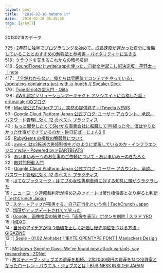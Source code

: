 ```yaml
---
layout: post
title:  "2018-02-18 hatena it"
date:   2018-02-18 05:45:05
tags: [jekyll]
---
```

20180218のデータ

725 : <a href='http://www.vivi-life.com/entry/2018/02/17/205006' target='_blank'>2年前に独学でプログラミングを始めて、成長速度が遅かった自分に後悔していることとおすすめの勉強法と参考書 - バイタリティーに生きる</a>  
518 : <a href='http://herumi.github.io/ango/' target='_blank'>クラウドを支えるこれからの暗号技術</a>  
418 : <a href='https://note.mu/yriica/n/n3050888696ab' target='_blank'>SoundFlowerとwriter.appを使った、自動文字起こし術決定版｜平野太一｜note</a>  
417 : <a href='https://speakerdeck.com/udzura/operating-containers-just-with-a-hunch' target='_blank'>「全然わからない。俺たちは雰囲気でコンテナをやっている」 /operating-containers-just-with-a-hunch // Speaker Deck</a>  
170 : <a href='https://qiita.com/uhyo/items/e2fdef2d3236b9bfe74a' target='_blank'>TypeScriptの型入門 - Qiita</a>  
128 : <a href='http://critical-alert.hatenablog.com/entry/2018/02/17/181534' target='_blank'>AWS 認定ソリューションアーキテクト アソシエイトに合格した話 - critical alertのブログ</a>  
98 : <a href='http://www.itmedia.co.jp/news/articles/1802/17/news021.html' target='_blank'>Mac版公式Twitterアプリ、突然の提供終了 - ITmedia NEWS</a>  
59 : <a href='https://cloudplatform-jp.googleblog.com/2018/02/12-best-practices-for-user-account.html' target='_blank'>Google Cloud Platform Japan 公式ブログ: ユーザー アカウント、承認、パスワード管理に効く 12 のベスト プラクティス</a>  
43 : <a href='http://sunadiary.hatenablog.com/entry/2017/12/04/000019' target='_blank'>もっと開発したくてSIerから事業会社に転職して1年経った今、僕はやりたかった仕事ができているのか - 砂日記ばーじょん2.0</a>  
35 : <a href='https://www.ruby-lang.org/ja/news/2018/02/17/multiple-vulnerabilities-in-rubygems/' target='_blank'>RubyGems の複数の脆弱性について</a>  
30 : <a href='https://heartbeats.jp/hbblog/2018/02/aws-clis3.html' target='_blank'>aws-cliはs3転送の帯域制御をどのように実現しているのか - インフラエンジニアway - Powered by HEARTBEATS</a>  
25 : <a href='http://www.imyme9.com/entry/design_pllan' target='_blank'>あいまいみーへのお仕事のご依頼について - あいまいみーのきたろぐ</a>  
22 : <a href='https://ytsmiling.github.io/blog/2018_02_16/intro_to_adv_per.html' target='_blank'>敵対的摂動入門</a>  
20 : <a href='https://cloudplatform-jp.googleblog.com/2018/02/12-best-practices-for-user-account.html?m=1' target='_blank'>Google Cloud Platform Japan 公式ブログ: ユーザー アカウント、承認、パスワード管理に効く 12 のベスト プラクティス</a>  
19 : <a href='http://b.hatena.ne.jp/entry/s/anond.hatelabo.jp/20180217103357' target='_blank'>はてなブックマーク - はてブの女性専用車両に対する知見に頭がクラクラした</a>  
19 : <a href='http://jp.techcrunch.com/2018/02/17/2018-02-16-embedded-tweets-copyright-infringement/' target='_blank'>ニューヨーク連邦裁判所が埋め込みツイートは著作権侵害となり得ると判断 | TechCrunch Japan</a>  
17 : <a href='http://jp.techcrunch.com/2018/02/16/2018-02-15-the-plague-of-rationalization/' target='_blank'>スタートアップが罹患する、自己正当化という病 | TechCrunch Japan</a>  
17 : <a href='https://anond.hatelabo.jp/20180217113501' target='_blank'>増田がアップデートされてて笑った</a>  
15 : <a href='https://yro.srad.jp/story/18/02/17/0740216/' target='_blank'>Google、画像検索の結果から「画像を表示」ボタンを削除 | スラド YRO</a>  
15 : <a href='http://mdxc.reactarmory.com/' target='_blank'>MDXC</a>  
14 : <a href='https://gigazine.net/news/20180217-worth-of-idea/' target='_blank'>自分のアイデアが持つ価値を正しく評価し優先順位をつける方法 - GIGAZINE</a>  
13 : <a href='http://mksd.jp/seele.html' target='_blank'>| Seele - 01,02 Alphabet | 1BYTE OPENTYPE FONT | Maniackers Design |</a>  
11 : <a href='http://www.zdnet.com/article/meltdown-spectre-flaws-weve-found-new-attack-variants-say-researchers/' target='_blank'>Meltdown-Spectre flaws: We've found new attack variants, say researchers | ZDNet</a>  
11 : <a href='https://www.businessinsider.jp/post-107400' target='_blank'>故スティーブ・ジョブズの遺産を相続、2兆2000億円の資産を持つ投資家となったローレン・パウエル・ジョブズとは | BUSINESS INSIDER JAPAN</a>  
